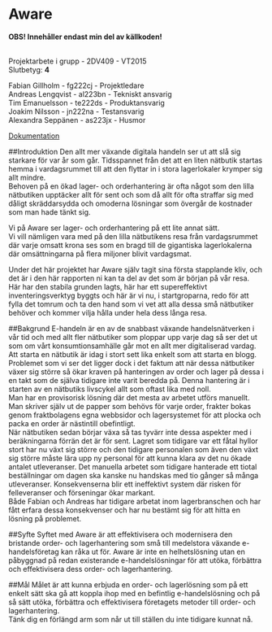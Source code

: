 Aware
============
<b>OBS! Innehåller endast min del av källkoden!</b><br /><br />

Projektarbete i grupp - 2DV409 - VT2015<br>
Slutbetyg: <b>4</b>

Fabian Gillholm - fg222cj - Projektledare<br />
Andreas Lengqvist - al223bn - Tekniskt ansvarig<br />
Tim Emanuelsson - te222ds - Produktansvarig<br />
Joakim Nilsson - jn222na - Testansvarig<br />
Alexandra Seppänen - as223jx - Husmor<br />
<p><a href="https://drive.google.com/folderview?id=0B7IlriSNRO_zfkFsSDVSU0FLQ0JwSmlBaTlXLVBtZHJnbzl1dWNldE1TazlGRUJldUNDNzA&usp=sharing" target="_blank">Dokumentation</a></p>

##Introduktion
Den allt mer växande digitala handeln ser ut att slå sig starkare för var år som går. 
Tidsspannet från det att en liten nätbutik startas hemma i vardagsrummet till att den flyttar in i stora lagerlokaler krymper sig allt mindre.<br />
Behoven på en ökad lager- och orderhantering är ofta något som den lilla nätbutiken upptäcker allt för sent och som då allt för ofta straffar sig med dåligt skräddarsydda och omoderna lösningar som övergår de kostnader som man hade tänkt sig.

Vi på Aware ser lager- och orderhantering på ett lite annat sätt. <br />
Vi vill nämligen vara med på den lilla nätbutikens resa från vardagsrummet där varje omsatt krona ses som en bragd till de gigantiska lagerlokalerna där omsättningarna på flera miljoner blivit vardagsmat.

Under det här projektet har Aware själv tagit sina första stapplande kliv, och det är i den här rapporten ni kan ta del av det som är början på vår resa. <br />
Här har den stabila grunden lagts, här har ett supereffektivt inventeringsverktyg byggts och här är vi nu, i startgroparna, redo för att fylla det tomrum och ta den hand som vi vet att alla dessa små nätbutiker behöver och kommer vilja hålla under hela dess långa resa.


##Bakgrund
E-handeln är en av de snabbast växande handelsnätverken i vår tid och med allt fler nätbutiker som ploppar upp varje dag så ser det ut som om vårt konsumtionsamhälle går mot en allt mer digitaliserad vardag. Att starta en nätbutik är idag i stort sett lika enkelt som att starta en blogg.<br />
Problemet som vi ser det ligger dock i det faktum att när dessa nätbutiker växer sig större så ökar kraven på hanteringen av order och lager på dessa i en takt som de själva tidigare inte varit beredda på. 
Denna hantering är i starten av en nätbutiks livscykel allt som oftast lika med noll. <br />
Man har en provisorisk lösning där det mesta av arbetet utförs manuellt. Man skriver själv ut de papper som behövs för varje order, frakter bokas genom fraktbolagens egna webbsidor och lagersystemet för att plocka och packa en order är nästintill obefintligt.<br />
När nätbutiken sedan börjar växa så tas tyvärr inte dessa aspekter med i beräkningarna förrän det är för sent. Lagret som tidigare var ett fåtal hyllor stort har nu växt sig större och den tidigare personalen som även den växt sig större måste lära upp ny personal för att kunna klara av det nu ökade antalet utleveranser. Det manuella arbetet som tidigare hanterade ett tiotal beställningar om dagen ska kanske nu handskas med tio gånger så många utleveranser.
Konsekvenserna blir ett ineffektivt system där risken för felleveranser och förseningar ökar markant.<br />
Både Fabian och Andreas har tidigare arbetat inom lagerbranschen och har fått erfara dessa konsekvenser och har nu bestämt sig för att hitta en lösning på problemet. 


##Syfte
Syftet med Aware är att effektivisera och modernisera den bristande order- och lagerhantering som små till medelstora växande e-handelsföretag kan råka ut för. 
Aware är inte en helhetslösning utan en påbyggnad på redan existerande e-handelslösningar för att utöka, förbättra och effektivisera dess order- och lagerhantering.


##Mål
Målet är att kunna erbjuda en order- och lagerlösning som på ett enkelt sätt ska gå att koppla ihop med en befintlig e-handelslösning och på så sätt utöka, förbättra och effektivisera företagets metoder till order- och lagerhantering.<br />
Tänk dig en förlängd arm som når ut till ställen du inte tidigare kunnat nå.
